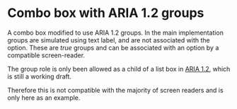 # Combo box with ARIA 1.2 groups

A combo box modified to use ARIA 1.2 groups.  In the main implementation groups are simulated using text label,
and are not associated with the option.  These are _true_ groups and can be associated with an option by a compatible screen-reader.

The group role is only been allowed as a child of a list box in [ARIA 1.2][1], which is still a working draft.

Therefore this is not compatible with the majority of screen readers and is only here as an example.

[1]: https://www.w3.org/TR/wai-aria-1.2/#substantive-changes-since-the-wai-aria-1-1-recommendation
